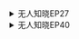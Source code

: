
<details>
<summary>无人知晓EP27</summary>
<p>

## 无人知晓EP27

这里是内容

</p>
</details>

<details>
<summary>无人知晓EP40</summary>
<p>

## 无人知晓EP40

### 原文使用通义听悟转译生成

#### E40 够与多
发言人1   01:18
Hello, 大家好，我是梦妍。最近在海口有很多时间可以看着大海发呆，想了很多很多东西，创作欲爆棚。所以今天我又走进了录音间，想来和你聊聊天。

发言人1   01:36
首先我想和你分享几个与钱有关的小故事。第一个故事是这样的。前一段一位朋友找我诉苦，诉什么苦呢？由于一些众所周知的原因，他的薪水下降了很多。因为我平时消息闭塞，灌了很多事儿我都不知道。所以所谓的现薪降薪等等等等到底怎么执行，细节是什么样子，对大家的影响是什么样子的，我都不太清楚。但是看到他非常的郁闷，我就问她，我就说降到多少了，然后她就回答了一个数字。

发言人1   02:15
我不想去说这个具体的数字具体是多少钱，但是我可以告诉你就是当时我听到的时候是很震惊的。因为在我看来，即使我不知道降了多少，但是我知道这个数字依然是很多很多的钱。一方面我是有些生气的了，因为我们同在金融行业，同样在帮助大家投资理财。我可以非常自信而且自豪的说，有知有行的伙伴和我，我们创造了很大很大的社会价值，而且我们也让很多人的生活变得更好了。但即使是这样，即使是在创业维艰的五年之后，我们的收入也没有多少，还远远不能覆盖支出。我这位朋友口中的这个数字甚至超过了有知有行，去年的总收入还超过了很多。我们在聊天的时候，我看到她的样子，我大概知道她为什么如此郁闷。他其实是把自己关进了一座自己建造的看不见的楼房。

发言人1   03:24
很多郁闷都是因为比较，它比较的可能是过去行业可以赚多少钱，是别人曾经赚过多少钱。他比较的可能是他的朋友圈里面那些晒的豪车、豪宅、贵族学校等等等等。他比较的可能是他所参加的那些行业会议里面，他所接触到的那些人，他所看到的他想象的那些人的人生和生活。

发言人1   03:52
第二个故事是我最近花了很多时间去研究的一位企业家的故事，名字叫做查克finny查克费尼，DFS的创始人。DFS是duty free shoppers的简称，是国际著名的免税店。1960年的时候，查克菲尼和他的大学同学罗伯特在香港创建了这家企业，就是DFS。后来显然就是整个喷气式客机的流行带来了整个国际旅行的热潮。DFS也在这个大潮中飞速的发展，赚了非常多的钱。查克菲尼他的个人分红在6几年、7几年，就在很早的时候已经达到了每年高达数亿美元。

发言人1   04:40
当他的财富累积到顶峰的时候，查克菲尼一度沉浸在典型的所谓上流生活的那个样子里面。比如说他在纽约、伦敦、巴黎都购置了豪华的公寓，比如说在很多非常著名的度假胜地，他也购买了自己的别墅。出行显然就是私人飞机，然后在很多的地方他也拥有游艇，非常奢华的一种生活方式。直到1982年发生了一个转折，查克菲尼在百慕大悄悄注册了大西洋基金会，并且坚持绝对匿名。然后在1984年的时候，他将自己在DFS的所有股权，我查了一下是38.75%，就是接近40%。

发言人1   05:29
这部分股权当时的价值大概是数亿美元，他把这些股权不可撤销地划入了这个基金会。我在这儿想画一下重点，就是他做这件事情有两个非常重要的点。第一是不可撤销，就是避免将来自己后悔了，然后把钱拿回来，这是不可能的。第二件事情是匿名，就是这件事情是悄悄做的，连自己的合伙人都不知道。那从此以后，她就把自己与这个巨额的财富切割开来，仅仅为家人和自己留了未来所需的生活费，大概是200万美元。其实我在这里面最佩服的还是匿名的这个动作，我觉得他可以说明很多东西，我们待会儿可以再聊。在此后的很长时间里面，外界都并不知道这位慷慨的神秘的捐助者究竟是谁。

发言人1   06:18
直到14年后的1996年，路易斯威登收购了DFS，并且引发了一系列的官司。为了避免在法庭上被动的曝光，然后切克芬尼就主动致电了纽约时报去讲述了自己的故事。1997年1月，纽约时报用一篇文章披露了背后发生了什么，这篇文章的标题是他已经捐出了6亿美元，却无人知晓。要知道，这距离切克菲尼匿名的捐出所有的股份已经过去了14年。

发言人1   06:50
当然，与这个匿名的捐赠同时发生的肯定是生活方式的变化，他肯定无力支付过往的那些奢华的生活。从1980年起，查克菲尼就撤掉了司机和豪车，平时出行的时候改坐公交车或者打出租车，然后长途航班他一律坐经济舱。直到他很晚年的时候，因为他的膝盖伤痛非常的疼，他才偶尔因为这个疼痛升级成商务舱。他经常被人看到，就是随便的用超市的那个塑料袋拿着东西去赶飞机，包括在路上行走。然后房子在捐完款之后，他和妻子一直住在旧金山的一套租来的两居室里面。他避免去昂贵的餐厅，更喜欢去纽约57家1家店去吃汉堡。然后2023年，他在那间租来的公寓里面平静地去世了。

发言人1   07:52
从1982年开始到他去世，查克菲尼一共捐赠了大概80亿美元。然后他信奉的这个living while living也影响了后世的一大批企业家，比如说巴菲特、盖茨、paragon's a的创始人evan等等等等。第三个故事的主人公是另一位非常著名的企业家阿道夫默克尔。

发言人1   08:18
大家可能不记得，就是2008年的时候，发生了一场国际金融危机和经济危机。被评为是1929年以来全世界最混乱的最严重的国际金融危机。然后2008年10月的时候是那场危机最严重的时候。

发言人1   08:38
但是就在那个月，如果你还记得的话，其实发生了一场史无前例的逼空。什么叫逼空呢？就是空头被打爆了。发生在哪家公司和哪个股票上面呢？是德国的汽车公司，大众我现在都记得很清楚，因为他当时是所有媒体的头条。大众的股票两天内从大概200欧元暴涨到了1000欧元，这一度让大众成为全世界市值最大的公司。一个汽车公司成为了全世界市值最大的公司，两天内暴涨了五倍。

发言人1   09:11
这场史诗级逼空的背后有一个幕后推手是保时捷。没错，就是保时捷。故事是这样的，就是保时捷从2005年的时候就开始默默的用各种金融衍生品去收购增持大众的股份。而且这些衍生品包装的如此好，以至于外界都不知道保时捷究竟持有了多少股份。

发言人1   09:33
然后到2008年10月26号的那一天，保时捷突然向外部宣布说，他已经控制了大众74.1%的投票权，再加上大众里面有德国的一个州政府持有的20%不可出售的股票，也就是限售股。在那一个瞬间，市场突然就发现了一个从来没有人意识到的事情，就是大众汽车在市场里面的流通股只剩下6%了。你可以想象一下，就是当时而做空大众股票的很多的空头，尤其是国际金融危机，那是发展到最厉害的时候。所以其实是有很多基金等等等等，这些是去做空一些实体经济的股票了，这非常正常对吧？但是当时这些做空大众股票的空头发现市场上的流通股只有6%了，所以他们只能拼命的去回补，去购买股票。这一切就导致了大众的股价在两天内暴涨了五倍。在这个过程中，大量的对冲基金投机账户与家族办公室遭遇了巨亏。据统计所有的损失可能超过了200亿欧元。

发言人1   10:39
在这其中最大的受害者，也就是我们今天第三个故事的主人公，他叫做阿道夫worker。阿道夫默克尔是德国非常著名的企业家，他是海德堡水泥以及仿制药巨头的家族的掌门人，他当时也是德国第五大富豪。在2008年第三季度的时候，默克尔认为大众汽车的股价将要下跌，所以压住了巨额的空头头寸。另外，他当时为了收购英国的hanson而大量质押了自己旗下集团的股票。当2008年10月26号保时捷宣布对大众的巨额持股之后，股票开始在两天疯狂的暴涨。大空头默克尔被要求追加保证金。所以仅仅在大众股票做空这一亿，他就损失了大概数亿欧元。再加上金融危机导致他质押的那些旗下公司的股价和抵押品价值暴跌，所以它的流动性链条就受到了很大的影响，几乎断裂。在短短的几周里，默克尔需要与四十多家银行去谈判，四处去找钱。但在那个最艰难的时候，其实很少人愿意去为他疏困，他始终看不到翻盘的希望。2009年1月，74岁的默克尔留下了一封向家人道歉的遗书，然后在家乡的铁轨前卧轨自杀了。据福布斯统计，尽管损失了很多钱，默克尔当时的资产净值应该还有80亿美元。

发言人1   12:20
我不知道你听完了这几个故事之后会有什么感受。查克菲尼匿名的清仓式的把自己的80亿美元的全部身家转进了大西洋基金会，在40年里分批捐完钱。捐光以后，他住在旧金山的一套租来的两居室里面，出门仍坐经济舱，随身的文件装在超市的塑料袋里，他手上戴的是10美元的卡西欧的手表，他日常喜欢去普通的酒吧去吃汉堡。

发言人1   12:51
阿道夫默克尔在2008年大众汽车逼空事件中做空失败，损失了数亿欧元，并且陷入了流动性的危机。可是即便如此，在他自杀的时候，他的账面资产仍然有80亿美元左右，都是80亿美元。我仿佛看到了两句话，第一个就是我已经足够了，第二个是我还要更多。查克菲尼他捐掉了80亿，在我已经足够里看到了自由、轻盈与平静。阿道夫默克尔还拥有80亿，在我还要更多中看到了无敌的缺口和绝望，两个数字都是80亿。同样的数字，有人拿来换自由，有人却因此看到了绝望。

发言人1   13:41
这两个故事让我想到了我非常喜欢的一篇文章，也是一个很好的写作者，叫做Lawrence you。他写了一篇文章英文名叫做the many words of enough。在这篇文章里面，laws讲了一个看似很简单的问题，就是够，足够的够，够用的够，够多的够。他说够究竟应该由谁来定义？

发言人1   14:03
劳伦斯打了一个生动的比方，他说，我们每一次目标达成的时候，作为人来讲，我们都会跳进另一个平行世界里面。在那个世界里面你又成了新的起点，奔向下一个目标。我们可以想象一个刚上大学的年轻人，他可能就是年轻的时候的我们自己。考上大学以后想读研，那读研了以后想找一份好的工作，可能第一份工作10万人民币的年薪。当达到10万的年薪之后，我们又想去赚20万。当达到20万的时候，可能我们又把目标定成了50万。有的人在股市里面赚到了100万了以后，又开始加杠杆，冲向1000万等等等等。

发言人1   14:46
曾经觉得当我赚到多少钱，或者当我做到什么的时候我就够了。但是我们每次达到那个目标，在那个新的世界，我们会发现一个新的自己。那个新的自己拥有新的技能、新的愿望、新的野心。同时他也拥有新的朋友圈，看到的是新的社交媒体，拥有新的压力和新的诱惑。所以永远都不够。它就好像是一场无休止的马拉松。每当你快要跑到终点的时候，你就会发现终点线又被挪到了远方。心理学家早就发现说，人对幸福感的评估，往往不是看自己拥有多少，或者说这个绝对值是多少，而是看跟身边的人比起来我是多还是少于。是我们每一个目标，那个终点都由曾经的自己去设下。

发言人1   15:37
但是却被现在的你所拥有的能力、你的认知、你的欲望、你的朋友圈、你的社交媒体、你的新的评价体系不断的去推向前方，无休无止。Loans认为在这场终点线不断被推远的比赛中有一件事儿是非常重要的，就是自我审视。就是你需要停下来想你，想对自己来说够应该由谁来定义，是由自己的内心来定义，还是由那个不断前进的自己有那个自己新的朋友圈、新的社会圈子、新的社会体系，或者说的更直白一些，由那些所激发出来的新的欲望或者说贪念所定义。

发言人1   16:20
查克菲尼在1980年停了下来，重新审视了自己。他的事业依然做得很好，但他对enough的标准，他对足够的标准永远的停在了1980年。阿道夫默克尔一直在推远这场马拉松的终点线，他对enough的标准也不断提高，直到无人知晓的世界给了他致命一击。默克尔难以接受这个别人看起来已经足够的价值80亿美金的enough，他选择了自杀。

发言人1   16:51
其实我真的能够理解默克尔的感受。虽然亏损的量级不同，但是我现在依然能清晰的记起十多年前亏掉几千万以后的心情。那个时候你不会去想说你剩下的钱够还是不够的问题，以及你怎么去花费的问题。你满脑子想的都是我怎么才能快速的把这个钱赚回来，我这辈子还能不能够把这个钱赚回来。我想这两个问题对于74岁的阿道夫worker来说是令人绝望的。他可能都没有机会去思考，没有带宽去思考，没有留下空间去思考，剩下的钱对自己和家人来说是不是足够了。我那位非常郁闷的朋友，我觉得他也没有空间和带宽去停下来想一想，对自己来说多少是够。我们的欲望其实是被有意制造出来的。

发言人1   17:46
我最近读了一本书，这本书是安东尼加鲁索的制造消费者，全名是制造消费者消费主义全球史。读完这本书，我有一个或者说它强化了我的一个认知。过去200年人类不只是学会了大规模的制造商品，我们还学会了大规模的制造想要制造欲望。我可以简单的讲一讲这本书在说什么，以及这句话在说什么。他先讲了19世纪的工业革命，蒸汽机，然后流水线等等等等，都把生产力推到了前所未有的高度。这些庞大的产能和资本投入需要一个同样庞大的出口，就是消费者。所以系统必须把人训练成消费者。于是巴黎会出现了勒蓬马歇，然后伦敦会出现了哈罗德百货百货商场第一次出现在世界上，而且第一次把上千种商品摆在同一屋檐下。

发言人1   18:49
用灯光、镜子、橱窗来反复的刺激人类的欲望，这也让逛街本身就变成了一种娱乐。包括百货商场的楼梯，游乐设施的设计等等等等，都是为了让人们去逛更多的时间，去拥有更多的欲望，然后以增加购物的概率。媒体在这个过程中也起了很大的作用，杂志、电影、电视的产生，让商品第一次可以不通过百货商场，也能够被更多的人看到。广告商和生产商雇用心理学家去研究颜色、声音、故事情节等等等等，来直击我们的潜意识，让我们在没开口之前就已经决定要刷卡了。移动互联网和社交媒体让这一切变得变本加厉，更加疯狂。

发言人1   19:39
我经常感慨，很多社交媒体甚至让我们每个用户都变成了自愿去摆放商品和欲望的橱窗。我们每天经营着自己的橱窗，自己的商店，去把我们自己用过的商品、吃过的饭、看过的东西展示出来，去刺激自己和别人的欲望。这本书里面在讲，第一个想到延长百货商店楼梯的天才，他很得意。他说你们没想到这样可以延长用户逛街的时间，增加他买买买的概率。但是我在想，如果他看到现在的社交媒体，看到每个用户都自愿变成了让别人逛更长时间的橱窗的时候，恐怕他也会大感震惊。这还不够，还要入脑入心。

发言人1   20:28
接下来就是那句非常经典的广告语，就是做最好的自己。其实这句话的潜台词是什么？是你用的商品才能够展现你是谁，展现你自己。书里面说200年前的时候，人们买一张桌子是为了上面要放东西。但是今天我们买桌子，我们买包包、我们买车，我们去做商务舱，我们去吃饭，我们去把刚买的潮玩去晒到朋友圈。其实是为了让他们替自己说话，去说看我是谁。

发言人1   21:00
200年前的时候，我们所用的东西更多是看中它的使用价值。商品和消费社会则让这些变成了符号和标签。我们消费的已经远远不是物品的使用价值，我们更在意的是那个符号，是那个标签。这个符号和标签可以表示我们可以通过拥有某些东西来让自己成为某一种人。而我们自身价值的高低也更多地由那些商品、那些东西来代替、来表达。

发言人1   21:33
我在读这本书的时候看到一句话，这句话让我毛骨悚然。他说工业社会可以制造两样东西，商品和渴望商品的心。是不是这个渴望商品的心？他渴望更好的包、更新的手机、更快的车子、更大的房子等等等等。而这些都意味着你要拥有更多的钱。当然任何硬币都有两面，从某种程度上来说，这肯定不是坏事。比如说投资是怎样赚钱的，那个视频里面我们引用了W在经济是怎样运行的里面的那一句经常说的话，就是一个人的支出变成了另外一个人的收入。

发言人1   22:17
在这样的过程中，整个经济系统就循环起来了当更多的欲望催生更多消费的时候，企业才能扩大产量。而企业扩大了产量才让规模经济等等等等这些成为可能。而规模经济和流水线又把产品的成本急剧摊薄，让过去只有国王皇帝才能享受的东西变得唾手可得。而且这些还产生了像青霉素等等的这些大幅度提高整个人类生存寿命的产品。所以你看就是整个经济像一台呼吸机，它被无数的想要推着循环，这对我们每个人来讲，肯定意味着更多的选择、更低的价格，更便捷的服务。但是硬币的另一面是我们被催生出了更多的想要，更多的欲望和更多的贪婪。综合硬币的两面，你觉得作为每一个个体来讲，我们是会更幸福还是会更郁闷呢？从一个方面来讲，价格越来越低，产品越来越多，质量越来越好，而且还越来越能代表我们自己，代表那个更好的自己。我们理应生活的越来越幸福，但现实显然不是这样的。

发言人1   23:40
很久以前我看过一个很有意思的经济学的悖论，我这次特别去研究了一下，然后他叫做伊斯特林悖论。是1974年的时候，美国的一个经济学家叫做理查德伊斯特林他去做的研究。在这个研究里面，他得出了一个这样的结论。他说在任何一个时点上，在那个横截面下面，无论是在国家之间还是在个人之间，富裕程度与幸福感显然是正相关的。换句话说就是GDP高的国家，它整体的人民的生活幸福感的程度还是要更高一些的。他说但是随着时间的推移，GDP的长期增长并未带来幸福感的持续上升，甚至会略有下降。这个结论在当时是引发了很多的争论的。但是现在在大概50年后，我觉得显然事实就是这样的。

发言人1   24:33
伊斯特林当时在论文里面解释到，就是造成这样的现象有两个原因。第一个叫做社会比较效应。我们前面其实也讲了，他说人在评价幸福的时候，不仅要考虑绝对的财富，还会将自己的收入与他人进行比较。虽然我有钱了，但是如果朋友圈里面的人看上去赚了更多的钱，我就不开心了。

发言人1   24:56
除了社会比较，还有另外一个原因是享乐适应。就是人们对更高水准的生活会逐渐的适应，需要更多的刺激。这个其实也就是前面我们聊的Lawrence所说的平行世界的另一个版本。那个版本的自己已经适应了他的变化，并不理解过去的自己，而是他拥有了更新的更多的欲望。人总是不满足，对吧？

发言人1   25:22
我讲到这儿的时候，其实想到了有一次我和成庆老师录的那个播客。我就想到在我小的时候，其实我的生活是慢慢展开的。我可能刚开始只能看到我周围的同学怎么样，可能偶尔能听到家长聊天说他们的同事怎么样。然后慢慢的世界这么一点一点的去打开。然后到上大学的时候有了互联网，通过互联网可以看看世界的其他地方是怎么样。换句话说就是你的比较效应，你看到的周围世界是一点一点的展开。我突然想到出生在可能2000年后的年轻人，他们一上来就通过社交媒体去看到这个世界上所有人，最有钱的人、最有权的人、最会玩的人，他们的生活是什么样子的。

发言人1   26:09
我不知道这样给人的冲击会是什么样的一种感受。我那天在窗边看着大海的时候，我突然想明白了一件事儿，那就是为什么我自己非常不爱应酬，以及我从来不参加金融行业的任何的行业会议和活动。我自己给朋友以及自己的表面理由是这样的，我说那个场合太嘈杂，不适合我，然后社交太累，我不喜欢，以及讨论的东西我不感兴趣，太无聊等等等等。但是现在我好像更加理解了自己，我觉得我的身体比我的大脑更早的意识到了一件非常重要的事情。如果我把自己放到那样的环境里面，巨额的薪酬攀比业务的规模。业务的规模代表了行业的排名和地位。高档的酒店，豪华的行程，觥筹交错等等等等。这些所有的东西都会微妙但潜移默化地影响着我。

发言人1   27:14
对足够的定义和标准。我是有时有型的创始人，是我决定了我们去做哪些事情，是我决定了我们怎样从用户身上收钱，收多少钱。是我决定了收到了钱，多少分给员工，多少用于公司的继续投入等等等等。也因此我对足够这件事情的定义，它绝对会潜移默化的影响着有知有行的所有的决策和行为。

发言人1   27:46
前两天我有另外的一个金融行业的朋友来拜访学习聊天，就是大家觉得有昼醒好像做得还不错，然后想来聊一聊有哪些可以去学习的。刚好我那天上午在对着大海想这件事情，所以我就对他说，你可能可以看看有知有行我以及我的伙伴们的生活方式。我说你可能也许需要思考的是，是不是一个人不同的生活方式，他对足够的定义，他对欲望的定义以及等等等等很多东西才是很多我们想要表面去学习的背后的源头。然后在Lawrence you的这篇the many words of enough的这篇文章中，他继续去说。他说在人不停的在追求末追求更多。

发言人1   28:42
在这个目标驱动的光谱上有一条非常细的界限，在这条分界线之前是由ambition驱动的。Ambition可以翻译为雄心、野心、进取心等等。他说ambition的背后是好奇，是热爱，是自我成长，是内在驱动的因素。分界点之后是由grady驱动的那grady可以翻译为贪婪，鬼体的背后则是外部评价、攀比心、占有率排名等等等等。他说如果你静下心来去观察的话，你对任何事情无休止的追求里面都会跨越这个微妙的分界线。这个分界线是如此的清晰。我真的很喜欢这个洞见，我觉得他解答了我上一期和仲卿的博客里面问我自己的那个问题。

发言人1   29:34
我说我能感受到我在做播客和做有知有行这家公司的时候，我会更放松、更专注，更去依从内心，更去做出很多非常自然的和别人不一样的事情。而它的副产品是结果也不错。但是当年我在做股票交易的时候非常的焦虑，每天看盘总被外界影响，经常去看看各种各样的消息，以及别人通过哪个股票又赚到钱了，最后我甚至加了杠杆，想去快速赚更多的钱。我当时的问题是为什么会这样？为什么我在某件事情上可以这样，在另外一件事情上却过得很不舒服呢？Lance解答了我的问题，这背后就是那条清晰的分界线。在播客和有昼行的背后，至少目前为止，我依然在凭着内在的好奇心、进取心和热爱所驱动。

发言人1   30:27
我享受每一个行为，这是内在驱动的。而当年重仓甚至加杠杆交易痛苦焦虑，就是因为我滑向了那个由贪婪驱动的那条分水岭。想明白这个以后，我会发现说，你如果用这条分界线去衡量的话，很多事情都是这样，人是这样，企业是这样。举个例子，我最近打车在海口的时候，打车其实很便宜。然后我今天打车可能只要几块钱。然后我突然发现打车软件里面多了一个微妙的提示，它吸引我去开通信用打车。如果我愿意开通这个信用打车的话，系统就会给我一些优惠。

发言人1   31:10
什么叫信用打车呢？就是我这次打车下月还钱。无独有偶，我会发现点外卖的时候也是这样，点个外卖下月掏钱。我看到这些其实是挺遗憾的。

发言人1   31:23
我觉得对于一个企业来讲，没有边界好像是一句褒义词，对吧？追求利润和不断增长也无可厚非。但是在这条不断追求目标的这条光谱上面，一趟几块钱的行程，一杯十块钱的奶茶，也需要让用户去用信用去付款。那条分界线究竟在哪里？这究竟是由好奇心所驱动的，帮助用户创造更多价值呢？还是贪婪驱动的要去榨取大数据下面用户的高额利息呢？在这条由收入、利润、市值以及最重要的钱为核心优化目标的路上，enough在哪里？

发言人1   32:05
无线游戏当然是个褒义词。但是我想我觉得我们每个人个人也好，企业也好，我们都应该有机会停下来去想一想，去审视一下自己在这场无限的游戏中，那条微妙的分界线，它究竟在哪里。当然我这里面说的enough足够，它并不是只躺平，也不是说没有目标就不去做事儿了。

发言人1   32:27
我还是举查克菲尼的例子好了。1984年当查克菲尼把手里面38.75%的DFS的股权整块挪进了大西洋基金会的时候，他对自己说，我只是把股票换了个地方，我没打算退休，公司依然需要我。此后的12年里面，他照样去谈租约、跑机场，一点也没有代工。到1996年LV收购DFS的时候，它的整体估值是大概42至43亿美元，而那块不可撤销的被他划进了大西洋基金会的股权，大概翻了3到4倍，还有很多的分红，这些球员全部都进了大西洋基金会的这个慈善的账户，这些钱也帮助到了世界上的很多人。所以我觉得我理解劳恩斯想说的enough，并不是说我们知道那么一个数，或者说我们知道了那条分界线的时候就不努力了。恰恰相反，我觉得enough是区分内在动机和外在评价与贪婪的分水岭。

发言人1   33:31
我想到另外一个例子，这个例子就是把查克菲尼视为偶像的股神巴菲特。在今年的伯克希尔股东大会上，巴菲特有一个问题的回答让我非常的受震撼。现场的观众问他说你手里面已经拥有了创纪录的3500亿美金，什么时候会把这些现金花出去？什么时候会动手？巴菲特的回答是这样的，他说明天出现大跌的概率不大，但是五年内来一次大跌几乎是肯定的，到时候我们才会去用这笔钱。我不知道你有没有捕捉到这句话里面一个非常微妙的地方。

发言人1   34:16
巴菲特94岁了，一位94岁的老人在用五年这样的时间尺度作为投资节奏和衡量事情的东西。你可以感受一下，当我们说长期投资，当我们说长期主义的时候，年轻的我们会用什么样的时间尺度呢？所以我从巴菲特身上学到的东西，或者说我从巴菲特和芒格身上学到的东西，真的远远不是那些投资商他们教会我的事儿。而是我觉得他们在怎样过自己的人生。

发言人1   34:52
他每天喝可乐，他吃麦当劳的汉堡，甚至会去计算今天早上哪个打折，所以我买哪个。他现在还住在1958年花了3万美元买下的那个奥马哈的旧宅里面，她现在还开着2014年的那辆凯迪拉克。他形容自己是跳着踢踏舞去上班，并且他承诺捐出了自己99%的个人财富。看到了这些你就会理解一个94岁的老人，他会不经意，他会非常自然的说出着什么急，五年可能会有比较大的调整或者下跌的。我觉得他很早就找到了那条微妙的分界线，他找到了自己的enough，而且他可以用一辈子都追随自己的内在动机，也就是好奇心，对商业的热爱，对投资的热爱。而我们大家艳羡的那些长期投资的神话，数万倍的股权回报，数百亿的捐赠等等等等，只是随之而来的副产品。

发言人1   36:02
我很喜欢的财经作家摩根侯塞尔最近上了一期播客，在这期播客里面他回答了一个提问，就是你现在的投资方式是什么？他说我的投资方式非常简单，25%的现金，一栋还清贷款的很舒适的房子，不是豪宅，就是一栋房子，其余全部都是VTI。VTI就是大家可以把它理解为先锋出品的一个美国大盘指数的指数基金没了。

发言人1   36:33
然后主持人就会问他说25%的现金是不是太多了？股票不是长期收益最高的资产嘛，更何况你还有源源不断的现金流，为什么要留如此高的现金仓位呢？我想你听到我刚才介绍Morgan housel它整个的资产配置的时候，可能也会有这样的问题。我也会有这样的问题，对吧？我就想到我平时其实也会经常被问到类似的问题，比如说投资实证里面还有那么多的现金，现在的估值还不够低吗？或者说比如说常见账户里面的现金是不是太多了？或者说常见账户最高的股票仓位能不能够达到100%？达不到100%我就不投了，因为我是一个风险承受能力非常高的人，所以每一份仓位都要用足，因为股票的长期收益是最高的等等等等。

发言人1   37:27
前一段时间我做客厚望的播客面基，她开玩笑地跟我抱怨，他说莫言你好像老是绕着回答我的问题。我说可能不是这样的，可能是因为你没有面对真实的问题。就好比前面那个主持人问Morgan howell的那个问题，说现金仓位是不是太高了？你知道Morgan housel是怎么回答的吗？他说这个问题真正重要的是你应该问问自己多少是够。这两个问题看起来不搭对不对？但是摩根an house说，当你想要最快的速度的时候，可能是因为你根本不知道终点在哪儿。

发言人1   38:07
大部分人都在追求想赚更多钱的路上狂奔，但是绝大多数人从来都没有仔细计算过自己究竟需要多少钱。那在这种心态下，你只能用更多来作为自己的目标，你也会用更多作为唯一的优化目标去指导自己的人生。但就像前面我讲的那三个故事以及那本书，更多的钱并不等于更多的幸福，更不等于更多的平静。查克fni捐掉了绝大多数的钱，但他很幸福。默克尔拥有80亿美元，但他每天无时无刻都在焦虑地查看计算，他并不幸福。如果你去查看Morgan housel过往的文章里面，你会发现它整个的体系，他把这件事想的是很透的，是非常自洽的。她甚至告诉了我们，她去计算自己的生活，什么是足够的这样的一个标准。

发言人1   39:05
他建议大家和家人一起坐下来，拿出一张纸，详细的列出日常的支出以及未来几年需要花的钱。他说然后你可以把这些钱分成三类，哪三类呢？基本舒适和炫耀。我想我一说到这儿你可能就明白了，尤其是前面我们讲了制造消费者那本书。我们很多的欲望其实是被这个社会，被这个巨大的system制造出来的。他真的那么重要吗？我们值得把我们美好的一生花在取悦别人上吗？

发言人1   39:38
但是这个过程因人而异，没有一个统一的标准，并不是说换个新手机就怎么样了，或者说坐趟商务舱就非常奢侈，非常浪费。不是的，我觉得每个人都可以根据这三个选项，就是基本舒适炫耀去梳理自己的生活。比如说如果你买一部手机是为了拍照，为了在朋友圈炫耀，还是为了让自己在使用手机的时候能拥有良好的体验和心情，这是不一样的，对吗？再比如说飞行选择商务舱是因为出于长途旅行对健康的影响，以及想要飞行之后有一个很好的马上就可以开始的工作或者旅行，还是说你的心思都在去不停的拍照，去晒朋友圈，去发小红书等等等等。当我去思考这些问题的时候，我发现只需要问自己一句，我是不是要拿起手机，我是不是想把它发到社交媒体上，就能够大致的判断这笔花费是落在基本舒适还是落在炫耀那一侧。

发言人1   40:42
让我们一起记住那句话让我毛骨悚然的话，就是现代社会最擅长制造的东西是商品，以及一颗渴望商品的心。今年初的时候，有知有行的办公室，因为我们换了办公室在做装修，我当时给团队提了一要求，我说我们六个字，该省省，该花花。当我坐在现在已经装修好的办公室里面看的时候，我发现我们花钱的地方在哪呢？我们花了很贵的钱去换更护眼的灯光，真的挺贵的。我们花了钱在保护我们每个人身体健康的升降的办公桌。我们花了钱在我们大家每次讨论，每次办公都需要坐在那里的那个地方。比如说我们用了原木的那个，就像苹果店里面那个长桌，但是会便宜很多。我们每次坐在那儿讨论的时候，在那办公的时候都挺开心，我们把钱花在了这些地方。但是没有一分钱是花在炫耀上的，没有一分钱花在彰显这个办公室要有多么的高大上，也没有一分钱花在用于取悦那些我们并不需要去在意的人。

发言人1   41:51
我觉得停下来审视自己、审视公司，审视自己身边一切的机会，它是一个理清对我们人生真正重要事情的过程。摩根豪塞尔在那个博客里面说，他说大部分人会发现审视后的目标比你想象的要低得多。更重要的是在这个过程中，你会发现对于你独特的人生来说，真正重要的是什么？

发言人1   42:19
回答完这些，他再回到主持人问的那个问题，为什么要保留如此高的现金？为什么采用如此简化的投资方式？非常简单，因为他觉得这样可以最大化的节约自己的经历，把所有的精力放在那些真正重要的事情上来。那对他来说就是去阅读、去写作，去坐在沙发的一角看自己的孩子搭乐高。

发言人1   42:45
句号没了，所以你就会理解他在不止一个场合都说过，他说25%的现金让最差情况发生的时候，我甚至都不需要去看一眼我的账户。它背后的潜台词是不需要去切换，不需要去浪费自己宝贵的注意力的资源。因为我读过他太多的东西，当我听到他博客里面讲这段的时候，其实我明白在他内心深处，钱资产不是唯一优化的目标。自己的注意力在哪儿？自己是不是可以始终保持一个平静的状态？这个东西看不到摸不着，没有办法炫耀，但可能是他更在意的东西。

发言人1   43:35
在无人知晓和知行小酒馆的评论区，我经常看到两位朋友反复出现的留言。第一位是这么说的，他说年轻人本金小年化6%到8%太慢了。不要听有舟行说的这些，我们只有抓住十倍股做几波趋势，才是通往财富自由的王道。第二位朋友说的是，他说并不是每个人都在本职工作中获得成功的，也并不是每个人都喜欢自己的工作的那既然如此，花时间学习炒股，追求更高的收益无可厚非，非常合理。这两个问题依然没有办法用所谓的直接的角度去回答。坦率的讲，我觉得这两个问题只是漂亮的托词，是用来演示一个更核心但却更难回答的问题。就是我究竟要过怎样的人生，以及什么是我真正热爱和擅长的事情。

发言人1   44:31
如果你真的对投资感兴趣，如果你在研究企业，研究市场的时候能够高度专注，充满好奇。并且你始终在拓宽自己的能力圈，不断再去开辟新的地图，并且你很享受这个过程，那么恭喜你，投资本身或许就是你的热爱。而且你真的有可能会把它变成自己的优势。但是抱歉，我说一句可能有些伤人的话但是如果所谓的努力只是多看盘，多刷群，多追一些热点新闻，甚至是去看所有人都能够看到的基金经理的访谈，公司的年报一些数据等等等等这些所有人都可以接触到的信息。

发言人1   45:16
如果你发现你的注意力还是被各种噪音牵着走，那么恕我直言，这些投入没什么太大的意义。我有一个比喻，股票市场是一个没有门槛，全天候全球化的竞技场。他的奖金太过丰厚，所有有能力的人都在这个竞技场里面角逐。所以你要想长期获得超额收益，你必须在某一领域里面远超平均水平，甚至比别人多知道十倍的信息，拥有比别人高十倍的认知。如果你真的静下心来想一想，你会发现这个竞争的残酷性比起我们的工作，我们有限的那个所谓的竞争来讲，要残酷的多。更进一步就是我可能几次在博客里面提到了那四个字，着力即差。

发言人1   46:07
股票市场的长期收益其实不是由知识和技能决定的，或者说这两个因素在里面占比没有那么高。占比更高的是什么呢？是你的心态，是你的行为。如果我们孤注一掷，或者说对这件事情抱以过多的期待的时候，太过用力的时候，他往往就会在关键的时候扰乱我们的心态，做出一些非理性的行为，反而破坏掉长期投资的收益。

发言人1   46:36
当然在这里面我一定要补充一些，我觉得现在的社交媒体很有意思，就是大家会断章取义的评判很多的东西。比如说我在前面讲了那些之后，大家可能会有一个角度说你们是不是投资做的不好，拿这些当托词。有一个好笑的，我在播客里面，包括我在写文章的时候，其实会大量的引用说很多人的名字，对吧？我想和大家分享一下我背后的考虑和原因。第一是因为我读的东西很多很杂。第二是我在这件事情上的记忆力非常好，所以我能清晰的知道哪句话是谁说的那第三，我以前说过，就是我有一个考虑是我不希望把这些据为己有。我承认我讲述的博客也好，写的文章也好，是建立在很多非常厉害的人的基础上的。所以我愿意把这个credit归功给他们。

发言人1   47:32
这是我想要怎么讲呢？就是说这些人名的原因。我那天看到一个评论，当然我没有去回应他他说太受不了了，整天掉书袋，就好像自己就知道那几个人的人名一样，完全没有内化等等等等。所以我在这里面其实也想说一下，当你采用正确的投资方式，当你认清自己的时候，就是那六个字，愿意慢未必慢。

发言人1   48:03
我们不妨可以看看数据，刚好我上周让我的伙伴金栋帮我重新去整理了一下投资实证长期的数据。这个投资实证是在2017年开始做的，到现在已经有大概八年的时间。如果长期跟踪他的朋友会发现它的操作非常简单，而且完全白合。每个人都知道为什么这么做以及是怎么做的对吧？

发言人1   48:25
然后截止在上周末的时候，投资时政的总收益是58%，相对应的是沪深300指数含分红大概总收益是18%，而代表A股基金经理平均水平的中证主动偏股型基金指数的收益是26%。这就意味着投资时政跑赢了沪深300指数大概40%，跑赢了基金经理群体大概32%。金诺还帮我统计了另外一个维度的数据。如果把从2017年开始到今天，所有具有完整记录的基金经理放在一起，然后我们把投资实证的收益也列在其中做一个排序。那投资时证会排在多少位呢？37%。

发言人1   49:09
换句话说只有六百多支基金拥有完整的从2017年到现在的记录。在这里面这个非常简单的投资市场，他跑赢了63%这个市场上最专业的人。而且我非常有信心随着时间越长，这个百分位数会越提前。它是由这个世界上最简单的一些道理所推进的对吗？当然我列举这些数字并不是想去炫耀，我想说的是股票市场的竞争远比我们想象的要残酷的多。以及如果你认清自己的边界，控制好自己的行为，你可以轻松的打败这个市场上绝大多数所谓专业的投资者。但这个过程中恰恰需要的不是打引号的更加努力。我这儿就不叠加了，你知道我说的这个努力的意思对吧？

发言人1   50:04
好了，接下来的问题是多余的努力安放在哪里？Loans you也就是刚才我说的那篇文章的作者，他还写过另外一篇很棒的文章，有昼行曾经做过全文的翻译，我也会把它放在文稿区，在那篇文章里面，Lawrence他和Morgan，housel他和nave，他和查克菲尼，他和巴菲特，甚至他和引领了整个AI时代的那篇论文遥相呼应。他们共同提到一个观点，就是attention is all you need at。

发言人1   50:39
真正有价值的资产是我们宝贵的注意力资源。就像我刚才思考摩根housel一样，我们每个人有没有在心目中有另外一个账户？这个账户看不到，摸不着，没有办法向别人炫耀。就是我们宝贵的注意力资源有多少花在了真正我们care的事情上。所以Lawrence在那篇文章里面他也建议我们，他说我们可以停下来想一想，我们可以把我们宝贵的注意力放在哪里？他也许应该去放在我们真正珍视的事情上。

发言人1   51:14
这个事情可以是投资，如果投资本身就是你的热爱，它也可以是工作。如果你找到了热爱与擅长的话，它可以是亲密关系。你可以用专注而不被手机打扰的时间，陪你的爱人去吃一顿饭，散一次步，让注意力回到人本身，而不是屏幕上的行情或者点赞。它也可以是好奇心与创造力，你可以把注意力投入到写作、播客、编程或者其他能够放大自我、表达和滋养心性的事物上等等等等。我觉得最重要的是让这些努力听从内心的指引，而不是去追逐外界替我们制造出来的欲望。

发言人1   52:00
我有一位国外的老头朋友，非常睿智的老头儿。有一次他跟我说了一句话，那句话可能是他无意说出来的，也可能是他引用的。但是那句话始终刻在了我的脑海里面。他说Allen，if you are constantly checking something, you are not rich. 

发言人1   52:19
Allen是我的英文名，他的意思是说，如果你总得不停查看点什么，你其实就并不富有。如果借我们今天的故事来说，阿道夫默克尔他坐拥数十亿美元，但是为了随时应对杠杆与质押，他几乎24小时都得盯着股价和行情，constantly checking something. 那金融危机暴跌以后，他每天都得计算着资金链是不是安全，自己还需要补充多少保证金等等等等。最终因压力巨大而自杀论资产。他很有钱，但是就注意力和心态来说，他可能一无所有。

发言人1   53:00
我有一位创作者的朋友，他很有才华，但是却始终放不下对数据曲线的执念。订阅数、播放量、点赞等等等等。有一次我们聊天，他说我的精神总是紧绷的，所以我也想把这个老头送我的这句话转送给他。If you are constantly checking something, you are not rich. 

发言人1   53:22
当我们不停的去刷行情的时候，当我们反复的去查看订阅数、用户增长点赞或者任何其他的及时反馈的时候。其实我们本质上是在用外部的信息来确认自己的安全感，而这种安全感依然是被外界牵着走，他没有办法真正属于我们。我理解所有的那些人想去说的真正的自由和富有的状态是什么？是摆脱这种对外界信息的实时监控，而走向对自我的觉察、审视、接纳、信任与关爱。

发言人1   54:00
在这期播客的最后，我想和你一起听一个电影的片段。这个片段出自我很喜欢的一部电影，叫做白日梦想家。我就不剧透整个电影的内容了，简单的讲一下这个片段是什么样子的。

发言人1   54:16
这个片段发生在主人公沃尔特，他花了几乎整个一部电影的时间去寻找这个摄影师，叫做肖恩康纳尔。原因你们自己去看电影就知道了哈他找到这个康奈尔的时候，康奈尔正在喜马拉雅山上去拍雪豹。他找到他的时候，肖恩康纳尔趴在岩石后面，他的镜头对准远远的山谷，等待着那只可能会出现的雪豹。那沃尔特则静静地坐在他的身边，他们在等待着雪豹的出现。

发言人1   54:52
那shown他为了拍摄到雪豹的照片，其实已经追逐了很久很久了。他俩在那儿等的时候，希望就跟沃尔特有一搭没一搭的聊着，希望就问他说，他说你知道吗？雪豹其实叫做ghost cat。沃尔特说ghost cat就是鬼魂猫，为什么呢？肖恩回答说，因为他们几乎很少能够被别人拍到，所以对于摄影师来说，能够拍到雪豹是非常值得炫耀的事情。他说雪豹为什么很少能够被别人拍到呢？因为beautiful things don't ask for attention。真正美好的事物从不主动寻求关注。

发言人1   55:36
就在这个时候，镜头里面出现了肖恩已经追逐了很久很久的那只海豹，两个人就沉醉在这个镜头里，过了好一会儿，沃尔特就非常奇怪地问肖恩说，你打算什么时候拍，什么时候按下那个快门？笑容回答说，有的时候我干脆不拍。如果我真心喜欢一个瞬间，至少对我来说，我不想让相机分散我的注意力，我只想待在那个瞬间里。沃尔特很疑惑，他说，待在那个瞬间里。炫文说，对，就在那里，就在此刻。我第一次听到查克菲尼的故事的时候，就想到了肖恩康耐尔以及他口中的那个雪豹。

发言人1   56:24
在现代社会捐款有的时候也会变成一种身份标识，甚至炫耀。就拿我来举例子，我在过去曾经把公众号的一些收入捐出去，但是我们的捐款依然要让很多人知道，通过公众号等等等等。所以你内心真正是想做这件事情，还是想借助这件事情去标榜你是一个怎样的人呢？所以你会知道我第一次读到查克菲尼的故事的时候，为什么它如此的让我感慨。

发言人1   56:59
我没有办法想象一个人如果能够匿名地捐出自己全部的身家80亿美元，而且他甘于整整14年都无人知晓，直到没有办法再遮住这件事儿的时候，他才选择去公布这件事情。我没有办法想象，但是我知道这种富足感一定来自于内心，而不来自于外部。就像需要人说的，beautiful things don't ask for attention, 真正美好的事物从不主动寻求关注。

发言人1   57:34
好，在播放这段电影的片段之前，我还有一些话想对你说。这期播客的内容如果让你感到说教，我很抱歉。但其实从我自己的角度来说，这期播客是我送给自己的一份礼物，也是我自己想对自己说的话。在于不存在那本书的最后，露露米勒说，他说另一个世界确实存在，但它就在这个世界之中，他所说的另一个世界就是我们内心的一个转念转念之间，你看到世界就完全不一样了。我不知道chak fni巴菲特、Morgan housel肖恩康纳尔他们体会到的自由具体是什么模样的，但是我知道，只要迈上这条不再把更多当成唯一的目标，只要迈上这条不再让外界评判、主宰心绪而是转身向内的路的时候，哪怕是刚刚启程，我已经能够感受到更多的自由、专注与平静了。Beautiful things don't ask for attention. 愿我们都能够在自己的转念里面看到一个不一样的世界。好，最后我们来听一下这个片段。

发言人1   58:57
Turkey time sadden try to be still OK is a snow lip in this ridge. So we have to try to be very, very, very, very still. You call the snow up on the ghost cat. Never let itself be seen. 

发言人1   59:28
Good cat. Beautiful things, don't ask for attention. 

发言人1   01:00:14
When you gonna take IT. Sometimes I don't, if I like a moment, make me personally. I don't like to have the distraction of the kim. Some stay. 

发言人1   01:00:46
stand. Yeah, right there, 白天。

</p>
</details>
